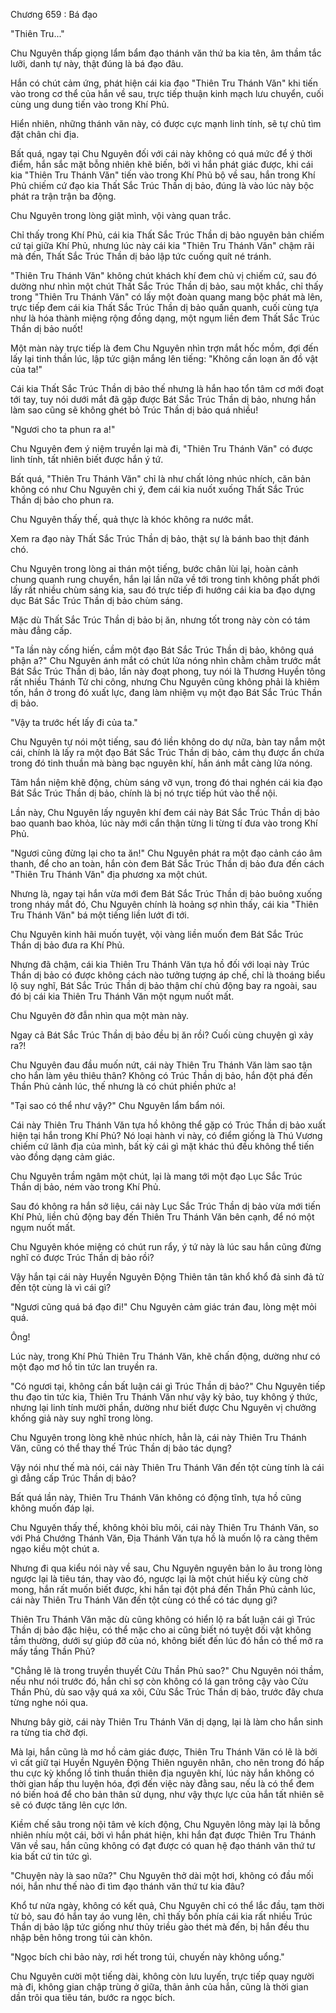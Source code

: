 




Chương 659 : Bá đạo


"Thiên Tru..."

Chu Nguyên thấp giọng lẩm bẩm đạo thánh văn thứ ba kia tên, âm thầm tắc lưỡi, danh tự này, thật đúng là bá đạo đâu.

Hắn có chút cảm ứng, phát hiện cái kia đạo "Thiên Tru Thánh Văn" khi tiến vào trong cơ thể của hắn về sau, trực tiếp thuận kinh mạch lưu chuyển, cuối cùng ung dung tiến vào trong Khí Phủ.

Hiển nhiên, những thánh văn này, có được cực mạnh linh tính, sẽ tự chủ tìm đặt chân chi địa.

Bất quá, ngay tại Chu Nguyên đối với cái này không có quá mức để ý thời điểm, hắn sắc mặt bỗng nhiên khẽ biến, bởi vì hắn phát giác được, khi cái kia "Thiên Tru Thánh Văn" tiến vào trong Khí Phủ bộ về sau, hắn trong Khí Phủ chiếm cứ đạo kia Thất Sắc Trúc Thần dị bảo, đúng là vào lúc này bộc phát ra trận trận ba động.

Chu Nguyên trong lòng giật mình, vội vàng quan trắc.

Chỉ thấy trong Khí Phủ, cái kia Thất Sắc Trúc Thần dị bảo nguyên bản chiếm cứ tại giữa Khí Phủ, nhưng lúc này cái kia "Thiên Tru Thánh Văn" chậm rãi mà đến, Thất Sắc Trúc Thần dị bảo lập tức cuống quít né tránh.

"Thiên Tru Thánh Văn" không chút khách khí đem chủ vị chiếm cứ, sau đó dường như nhìn một chút Thất Sắc Trúc Thần dị bảo, sau một khắc, chỉ thấy trong "Thiên Tru Thánh Văn" có lấy một đoàn quang mang bộc phát mà lên, trực tiếp đem cái kia Thất Sắc Trúc Thần dị bảo quấn quanh, cuối cùng tựa như là hóa thành miệng rộng đồng dạng, một ngụm liền đem Thất Sắc Trúc Thần dị bảo nuốt!

Một màn này trực tiếp là đem Chu Nguyên nhìn trợn mắt hốc mồm, đợi đến lấy lại tinh thần lúc, lập tức giận mắng lên tiếng: "Không cần loạn ăn đồ vật của ta!"

Cái kia Thất Sắc Trúc Thần dị bảo thế nhưng là hắn hao tổn tâm cơ mới đoạt tới tay, tuy nói dưới mắt đã gặp được Bát Sắc Trúc Thần dị bảo, nhưng hắn làm sao cũng sẽ không ghét bỏ Trúc Thần dị bảo quá nhiều!

"Ngươi cho ta phun ra a!"

Chu Nguyên đem ý niệm truyền lại mà đi, "Thiên Tru Thánh Văn" có được linh tính, tất nhiên biết được hắn ý tứ.

Bất quá, "Thiên Tru Thánh Văn" chỉ là như chất lỏng nhúc nhích, căn bản không có như Chu Nguyên chi ý, đem cái kia nuốt xuống Thất Sắc Trúc Thần dị bảo cho phun ra.

Chu Nguyên thấy thế, quả thực là khóc không ra nước mắt.

Xem ra đạo này Thất Sắc Trúc Thần dị bảo, thật sự là bánh bao thịt đánh chó.

Chu Nguyên trong lòng ai thán một tiếng, bước chân lùi lại, hoàn cảnh chung quanh rung chuyển, hắn lại lần nữa về tới trong tinh không phất phới lấy rất nhiều chùm sáng kia, sau đó trực tiếp đi hướng cái kia ba đạo dựng dục Bát Sắc Trúc Thần dị bảo chùm sáng.

Mặc dù Thất Sắc Trúc Thần dị bảo bị ăn, nhưng tốt trong này còn có tám màu đẳng cấp.

"Ta lần này cống hiến, cầm một đạo Bát Sắc Trúc Thần dị bảo, không quá phận a?" Chu Nguyên ánh mắt có chút lửa nóng nhìn chằm chằm trước mắt Bát Sắc Trúc Thần dị bảo, lần này đoạt phong, tuy nói là Thương Huyền tông rất nhiều Thánh Tử chi công, nhưng Chu Nguyên cũng không phải là khiêm tốn, hắn ở trong đó xuất lực, đang làm nhiệm vụ một đạo Bát Sắc Trúc Thần dị bảo.

"Vậy ta trước hết lấy đi của ta."

Chu Nguyên tự nói một tiếng, sau đó liền không do dự nữa, bàn tay nắm một cái, chính là lấy ra một đạo Bát Sắc Trúc Thần dị bảo, cảm thụ được ẩn chứa trong đó tinh thuần mà bàng bạc nguyên khí, hắn ánh mắt càng lửa nóng.

Tâm hắn niệm khẽ động, chùm sáng vỡ vụn, trong đó thai nghén cái kia đạo Bát Sắc Trúc Thần dị bảo, chính là bị nó trực tiếp hút vào thể nội.

Lần này, Chu Nguyên lấy nguyên khí đem cái này Bát Sắc Trúc Thần dị bảo bao quanh bao khỏa, lúc này mới cẩn thận từng li từng tí đưa vào trong Khí Phủ.

"Ngươi cũng đừng lại cho ta ăn!" Chu Nguyên phát ra một đạo cảnh cáo âm thanh, để cho an toàn, hắn còn đem Bát Sắc Trúc Thần dị bảo đưa đến cách "Thiên Tru Thánh Văn" địa phương xa một chút.

Nhưng là, ngay tại hắn vừa mới đem Bát Sắc Trúc Thần dị bảo buông xuống trong nháy mắt đó, Chu Nguyên chính là hoảng sợ nhìn thấy, cái kia "Thiên Tru Thánh Văn" bá một tiếng liền lướt đi tới.

Chu Nguyên kinh hãi muốn tuyệt, vội vàng liền muốn đem Bát Sắc Trúc Thần dị bảo đưa ra Khí Phủ.

Nhưng đã chậm, cái kia Thiên Tru Thánh Văn tựa hồ đối với loại này Trúc Thần dị bảo có được không cách nào tưởng tượng áp chế, chỉ là thoáng biểu lộ suy nghĩ, Bát Sắc Trúc Thần dị bảo thậm chí chủ động bay ra ngoài, sau đó bị cái kia Thiên Tru Thánh Văn một ngụm nuốt mất.

Chu Nguyên đờ đẫn nhìn qua một màn này.

Ngay cả Bát Sắc Trúc Thần dị bảo đều bị ăn rồi? Cuối cùng chuyện gì xảy ra?!

Chu Nguyên đau đầu muốn nứt, cái này Thiên Tru Thánh Văn làm sao tận cho hắn làm yêu thiêu thân? Không có Trúc Thần dị bảo, hắn đột phá đến Thần Phủ cảnh lúc, thế nhưng là có chút phiền phức a!

"Tại sao có thể như vậy?" Chu Nguyên lẩm bẩm nói.

Cái này Thiên Tru Thánh Văn tựa hồ không thể gặp có Trúc Thần dị bảo xuất hiện tại hắn trong Khí Phủ? Nó loại hành vi này, có điểm giống là Thú Vương chiếm cứ lãnh địa của mình, bất kỳ cái gì mặt khác thú đều không thể tiến vào đồng dạng cảm giác.

Chu Nguyên trầm ngâm một chút, lại là mang tới một đạo Lục Sắc Trúc Thần dị bảo, ném vào trong Khí Phủ.

Sau đó không ra hắn sở liệu, cái này Lục Sắc Trúc Thần dị bảo vừa mới tiến Khí Phủ, liền chủ động bay đến Thiên Tru Thánh Văn bên cạnh, để nó một ngụm nuốt mất.

Chu Nguyên khóe miệng có chút run rẩy, ý tứ này là lúc sau hắn cũng đừng nghĩ có được Trúc Thần dị bảo rồi?

Vậy hắn tại cái này Huyền Nguyên Động Thiên tân tân khổ khổ đả sinh đả tử đến tột cùng là vì cái gì?

"Ngươi cũng quá bá đạo đi!" Chu Nguyên cảm giác trán đau, lòng mệt mỏi quá.

Ông!

Lúc này, trong Khí Phủ Thiên Tru Thánh Văn, khẽ chấn động, dường như có một đạo mơ hồ tin tức lan truyền ra.

"Có ngươi tại, không cần bất luận cái gì Trúc Thần dị bảo?" Chu Nguyên tiếp thu đạo tin tức kia, Thiên Tru Thánh Văn như vậy kỳ bảo, tuy không ý thức, nhưng lại linh tính mười phần, dường như biết được Chu Nguyên vị chưởng khống giả này suy nghĩ trong lòng.

Chu Nguyên trong lòng khẽ nhúc nhích, hẳn là, cái này Thiên Tru Thánh Văn, cũng có thể thay thế Trúc Thần dị bảo tác dụng?

Vậy nói như thế mà nói, cái này Thiên Tru Thánh Văn đến tột cùng tính là cái gì đẳng cấp Trúc Thần dị bảo?

Bất quá lần này, Thiên Tru Thánh Văn không có động tĩnh, tựa hồ cũng không muốn đáp lại.

Chu Nguyên thấy thế, không khỏi bĩu môi, cái này Thiên Tru Thánh Văn, so với Phá Chướng Thánh Văn, Địa Thánh Văn tựa hồ là muốn lộ ra càng thêm ngạo kiều một chút a.

Nhưng đi qua kiểu nói này về sau, Chu Nguyên nguyên bản lo âu trong lòng ngược lại là tiêu tán, thay vào đó, ngược lại là một chút hiếu kỳ cùng chờ mong, hắn rất muốn biết được, khi hắn tại đột phá đến Thần Phủ cảnh lúc, cái này Thiên Tru Thánh Văn đến tột cùng có thể có tác dụng gì?

Thiên Tru Thánh Văn mặc dù cũng không có hiển lộ ra bất luận cái gì Trúc Thần dị bảo đặc hiệu, có thể mặc cho ai cũng biết nó tuyệt đối vật không tầm thường, dưới sự giúp đỡ của nó, không biết đến lúc đó hắn có thể mở ra mấy tầng Thần Phủ?

"Chẳng lẽ là trong truyền thuyết Cửu Thần Phủ sao?" Chu Nguyên nói thầm, nếu như nói trước đó, hắn chỉ sợ còn không có lá gan trông cậy vào Cửu Thần Phủ, dù sao vậy quá xa xôi, Cửu Sắc Trúc Thần dị bảo, trước đây chưa từng nghe nói qua.

Nhưng bây giờ, cái này Thiên Tru Thánh Văn dị dạng, lại là làm cho hắn sinh ra từng tia chờ đợi.

Mà lại, hắn cũng là mơ hồ cảm giác được, Thiên Tru Thánh Văn có lẽ là bởi vì cất giữ tại Huyền Nguyên Động Thiên nguyên nhân, cho nên trong đó hấp thu cực kỳ khổng lồ tinh thuần thiên địa nguyên khí, lúc này hắn không có thời gian hấp thu luyện hóa, đợi đến việc này đằng sau, nếu là có thể đem nó biến hoá để cho bản thân sử dụng, như vậy thực lực của hắn tất nhiên sẽ sẽ có được tăng lên cực lớn.

Kiềm chế sâu trong nội tâm vẻ kích động, Chu Nguyên lông mày lại là bỗng nhiên nhíu một cái, bởi vì hắn phát hiện, khi hắn đạt được Thiên Tru Thánh Văn về sau, hắn cũng không có đạt được có quan hệ đạo thánh văn thứ tư kia bất cứ tin tức gì.

"Chuyện này là sao nữa?" Chu Nguyên thở dài một hơi, không có đầu mối nói, hắn như thế nào đi tìm đạo thánh văn thứ tư kia đâu?

Khổ tư nửa ngày, không có kết quả, Chu Nguyên chỉ có thể lắc đầu, tạm thời từ bỏ, sau đó hắn tay áo vung lên, chỉ thấy bốn phía cái kia rất nhiều Trúc Thần dị bảo lập tức giống như thủy triều gào thét mà đến, bị hắn đều thu nhập bên hông trong túi càn khôn.

"Ngọc bích chi bảo này, rơi hết trong túi, chuyến này không uổng."

Chu Nguyên cười một tiếng dài, không còn lưu luyến, trực tiếp quay người mà đi, không gian chập trùng ở giữa, thân ảnh của hắn, cũng là thời gian dần trôi qua tiêu tán, bước ra ngọc bích.




